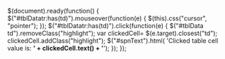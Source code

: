 $(document).ready(function() {
 $("#tblDatatr:has(td)").mouseover(function(e) {
 $(this).css("cursor", "pointer");
 });
 $("#tblDatatr:has(td)").click(function(e) {
 $("#tblData td").removeClass("highlight");
 var clickedCell= $(e.target).closest("td");
 clickedCell.addClass("highlight");
 $("#spnText").html(
 'Clicked table cell value is: <b> ' + clickedCell.text() + '</b>');
 });
});